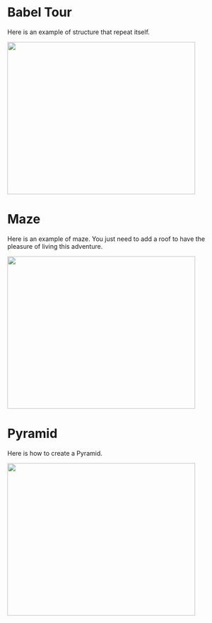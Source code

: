 # Babel Tour #
Here is an example of structure that repeat itself.

<a href='http://www.youtube.com/watch?feature=player_embedded&v=G5CFnlV85To' target='_blank'><img src='http://img.youtube.com/vi/G5CFnlV85To/0.jpg' width='425' height=344 /></a>

# Maze #
Here is an example of maze. You just need to add a roof to have the pleasure of living this adventure.

<a href='http://www.youtube.com/watch?feature=player_embedded&v=PbTHEm8Ggdw' target='_blank'><img src='http://img.youtube.com/vi/PbTHEm8Ggdw/0.jpg' width='425' height=344 /></a>

# Pyramid #
Here is how to create a Pyramid.

<a href='http://www.youtube.com/watch?feature=player_embedded&v=dnVJda3Jd68' target='_blank'><img src='http://img.youtube.com/vi/dnVJda3Jd68/0.jpg' width='425' height=344 /></a>